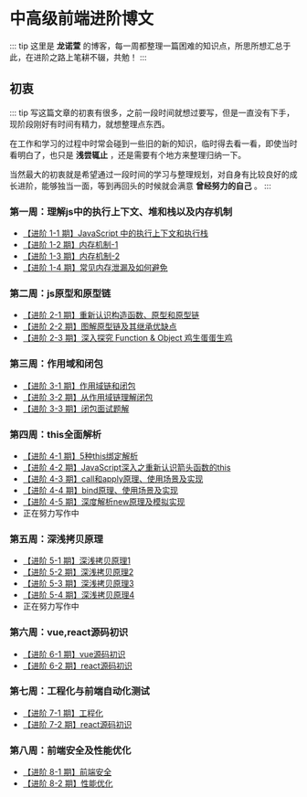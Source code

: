 # 中高级前端进阶博文

::: tip
这里是 **龙诺萱** 的博客，每一周都整理一篇困难的知识点，所思所想汇总于此，在进阶之路上笔耕不辍，共勉！
:::

## 初衷

::: tip
写这篇文章的初衷有很多，之前一段时间就想过要写，但是一直没有下手，现阶段刚好有时间有精力，就想整理点东西。

在工作和学习的过程中时常会碰到一些旧的新的知识，临时得去看一看，即使当时看明白了，也只是 **浅尝辄止** ，还是需要有个地方来整理归纳一下。

当然最大的初衷就是希望通过一段时间的学习与整理规划，对自身有比较良好的成长进阶，能够独当一面，等到再回头的时候就会满意 **曾经努力的自己** 。
:::

### 第一周：理解js中的执行上下文、堆和栈以及内存机制

- [【进阶 1-1 期】JavaScript 中的执行上下文和执行栈](/progress/1/1.html)
- [【进阶 1-2 期】内存机制-1](/progress/1/2.html)
- [【进阶 1-3 期】内存机制-2](/progress/1/3.html)
- [【进阶 1-4 期】常见内存泄漏及如何避免](/progress/1/4.html)

### 第二周：js原型和原型链

- [【进阶 2-1 期】重新认识构造函数、原型和原型链](/progress/2/1.html)
- [【进阶 2-2 期】图解原型链及其继承优缺点](/progress/2/2.html)
- [【进阶 2-3 期】深入探究 Function & Object 鸡生蛋蛋生鸡](/progress/2/3.html)

### 第三周：作用域和闭包

- [【进阶 3-1 期】作用域链和闭包](/progress/3/1.html)
- [【进阶 3-2 期】从作用域链理解闭包](/progress/3/2.html)
- [【进阶 3-3 期】闭包面试题解](/progress/3/3.html)

### 第四周：this全面解析

- [【进阶 4-1 期】5种this绑定解析](/progress/4/1.html)
- [【进阶 4-2 期】JavaScript深入之重新认识箭头函数的this](/progress/4/2.html)
- [【进阶 4-3 期】call和apply原理、使用场景及实现](/progress/4/3.html)
- [【进阶 4-4 期】bind原理、使用场景及实现](/progress/4/4.html)
- [【进阶 4-5 期】深度解析new原理及模拟实现](/progress/4/5.html)
- 正在努力写作中

### 第五周：深浅拷贝原理

- [【进阶 5-1 期】深浅拷贝原理1](/progress/5/1.html)
- [【进阶 5-2 期】深浅拷贝原理2](/progress/5/2.html)
- [【进阶 5-3 期】深浅拷贝原理3](/progress/5/3.html)
- [【进阶 5-4 期】深浅拷贝原理4](/progress/5/4.html)
- 正在努力写作中

### 第六周：vue,react源码初识

- [【进阶 6-1 期】vue源码初识](/progress/6/1.html)
- [【进阶 6-2 期】react源码初识](/progress/6/2.html)

### 第七周：工程化与前端自动化测试

- [【进阶 7-1 期】工程化](/progress/7/1.html)
- [【进阶 7-2 期】react源码初识](/progress/7/2.html)

### 第八周：前端安全及性能优化

- [【进阶 8-1 期】前端安全](/progress/8/1.html)
- [【进阶 8-2 期】性能优化](/progress/8/2.html)

<sky-dream></sky-dream>

<style>
.theme-default-content:not(.custom){
    margin-right: 250px;
    padding: 2rem 2.5rem;
    max-width:850px;
}
</style>


